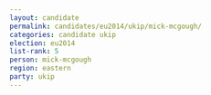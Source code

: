 ```yaml
---
layout: candidate
permalink: candidates/eu2014/ukip/mick-mcgough/
categories: candidate ukip
election: eu2014
list-rank: 5
person: mick-mcgough
region: eastern
party: ukip
---
```

